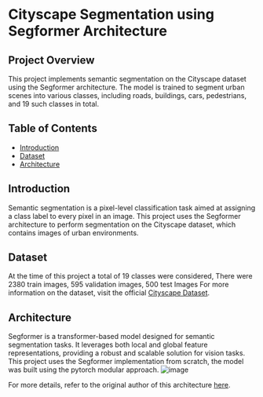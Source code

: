 # Cityscape Segmentation using Segformer Architecture

## Project Overview
This project implements semantic segmentation on the Cityscape dataset using the Segformer architecture. The model is trained to segment urban scenes into various classes, including roads, buildings, cars, pedestrians, and 19 such classes in total.

## Table of Contents
- [Introduction](#introduction)
- [Dataset](#dataset)
- [Architecture](#architecture)

## Introduction
Semantic segmentation is a pixel-level classification task aimed at assigning a class label to every pixel in an image. This project uses the Segformer architecture to perform segmentation on the Cityscape dataset, which contains images of urban environments.

## Dataset
At the time of this project a total of 19 classes were considered,
There were 2380 train images, 
595 validation images,
500 test Images
For more information on the dataset, visit the official [Cityscape Dataset](https://www.cityscapes-dataset.com/).

## Architecture
Segformer is a transformer-based model designed for semantic segmentation tasks. It leverages both local and global feature representations, providing a robust and scalable solution for vision tasks. This project uses the Segformer implementation from scratch, the model was built using the pytorch modular approach.
![image](https://github.com/user-attachments/assets/1befff86-b10f-4e6e-b44f-98dad33ebcbf)

For more details, refer to the original author of this architecture [here](https://arxiv.org/abs/2105.15203).


